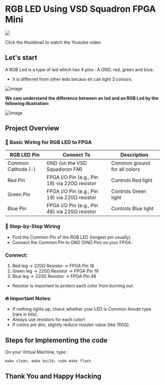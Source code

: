 # RGB LED Using VSD Squadron FPGA Mini

<a href="https://youtu.be/RerrX5EfLmk"><img src="https://github.com/user-attachments/assets/b1c561a5-2d1e-4994-b04a-279748493cf1"></a>

Click the thumbnail to watch the Youtube video

## Let's start 

A RGB Led is a type of led which has 4 pins : A GND, red, green and blue.

- It is differnet from other leds becaus eit can light 3 colours.

![image](https://github.com/user-attachments/assets/64b75a14-7420-48e9-be0f-91e2107f025a)

**We cam understand the difference between an led and an RGB Led by the following illustration:**

![image](https://github.com/user-attachments/assets/b749a620-c7c8-47e0-a05f-c5eebf4d5cd7)

## Project Overview

### 🔌 Basic Wiring for RGB LED to FPGA

| **RGB LED Pin**       | **Connect To**                                      | **Description**                    |
|------------------------|-----------------------------------------------------|------------------------------------|
| Common Cathode (-)     | GND (on the VSD Squadoron FM)                       | Common ground for all colors       |
| Red Pin                | FPGA I/O Pin (e.g., Pin 18) via 220Ω resistor       | Controls Red light                 |
| Green Pin              | FPGA I/O Pin (e.g., Pin 19) via 220Ω resistor       | Controls Green light               |
| Blue Pin               | FPGA I/O Pin (e.g., Pin 48) via 220Ω resistor       | Controls Blue light                |


### 🧷 Step-by-Step Wiring

- Find the Common Pin of the RGB LED (longest pin usually).
- Connect the Common Pin to GND (GND Pin) on your FPGA.

### Connect:

1. Red leg → 220Ω Resistor → FPGA Pin 18
2. Green leg → 220Ω Resistor → FPGA Pin 19
3. Blue leg → 220Ω Resistor → FPGA Pin 48

- Resistor is important to protect each color from burning out.

### 🔥 Important Notes:

- If nothing lights up, check whether your LED is Common Anode type (rare in kits).
- Always use resistors for each color!
- If colors are dim, slightly reduce resistor value (like 150Ω).

## Steps for Implementing the code

On your Virtual Machine, type : 

`make clean; make build; sudo make flash`



## Thank You and Happy Hacking
